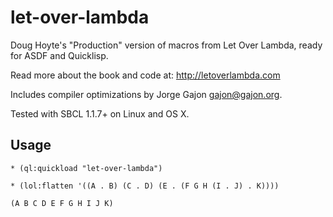 let-over-lambda
===============

Doug Hoyte's "Production" version of macros from Let Over Lambda, ready for ASDF and Quicklisp.

Read more about the book and code at: http://letoverlambda.com

Includes compiler optimizations by Jorge Gajon <gajon@gajon.org>.

Tested with SBCL 1.1.7+ on Linux and OS X.

Usage
-----

    * (ql:quickload "let-over-lambda")
    
    * (lol:flatten '((A . B) (C . D) (E . (F G H (I . J) . K))))
    
    (A B C D E F G H I J K)

